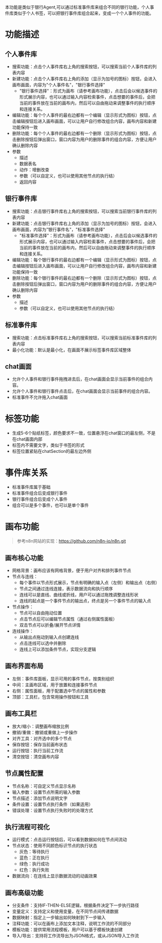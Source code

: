 本功能是类似于银行Agent,可以通过标准事件库来组合不同的银行功能，个人事件库类似于个人书签，可以把银行事件库组合起来，变成一个个人事件的功能。

# 功能描述

## 个人事件库
- 搜索功能：点击个人事件库右上角的搜索按钮，可以搜索当前个人事件库的列表内容
- 新建功能：点击个人事件库右上角的添加（显示为加号的图标）按钮，会进入画布画面，内容为"个人事件名"，"银行事件选择"
  - "银行事件选择"：形式为画布（请参考画布功能），点击后会以候选事件的形式展示内容，也可以通过输入内容检索事件，点击想要的事件后，会把当前的事件放在当前的画布内，然后可以自由拖动来调整事件的执行顺序和连接关系。
- 编辑功能：每个个人事件的最右边都有一个编辑（显示形式为图标）按钮，点击编辑按钮后进入画布画面，可以让用户自行修改组合内容，画布内容和新建功能保持一致
- 删除功能：每个个人事件的最右边都有一个删除（显示形式为图标）按钮，点击删除按钮后弹出窗口，窗口内容为用户的删除事件的组合内容，方便让用户确认删除内容
- 参数
  - 描述
  - 数据表名
  - 动作：增删改查
  - 参数（可以自定义，也可以使用其他节点的执行结）
  - 返回内容
## 银行事件库
- 搜索功能：点击银行事件库右上角的搜索按钮，可以搜索当前银行事件库的列表内容
- 新建功能：点击银行事件库右上角的添加（显示为加号的图标）按钮，会进入画布画面，内容为"银行事件名"，"标准事件选择"
  - "标准事件选择"：形式为画布（请参考画布功能），点击后会以候选事件的形式展示内容，也可以通过输入内容检索事件，点击想要的事件后，会把当前的事件放在当前的画布内，然后可以自由拖动来调整事件的执行顺序和连接关系。
- 编辑功能：每个银行事件的最右边都有一个编辑（显示形式为图标）按钮，点击编辑按钮后进入画布画面，可以让用户自行修改组合内容，画布内容和新建功能保持一致
- 删除功能：每个银行事件的最右边都有一个删除（显示形式为图标）按钮，点击删除按钮后弹出窗口，窗口内容为用户的删除事件的组合内容，方便让用户确认删除内容
- 参数
  - 描述
  - 参数（可以自定义，也可以使用其他节点的执行结）
## 标准事件库
- 搜索功能：点击标准事件库右上角的搜索按钮，可以搜索当前标准事件库的列表内容
- 最小化功能：默认是最小化，在画面不展示标签事件库区域整体

## chat画面
- 允许个人事件和银行事件拖拽进去后，在chat画面会显示当前事件的组合内容。
- 允许个人事件和银行事件点击后，在chat画面会显示当前事件的组合内容。
- 标准事件不允许拖入chat画面

# 标签功能
- 生成5-6个贴纸标签，颜色要求不一致，位置悬浮在chat窗口的最左侧，不是在chat画面内部
- 标签内不需要文字，类似于书签的形式
- 标签位置紧贴在chatSection的最左边外侧

# 事件库关系
- 标准事件库属于基础
- 标准事件组合后变成银行事件
- 银行事件组合后变成个人事件
- 组合可以是多个事件，也可以是单个事件

# 画布功能
> 参考n8n网站的实现：https://github.com/n8n-io/n8n.git

## 画布核心功能
- 网格背景：画布应该有网格背景，便于用户对齐和排列事件节点
- 节点与连线：
  - 每个事件以节点形式展示，节点有明确的输入点（左侧）和输出点（右侧）
  - 节点之间通过连线连接，表示数据流向和执行顺序
  - 连线可以是直线、曲线或折线，用户可以通过拖拽调整连线形状
  - 连线的起点是一个事件节点的输出点，终点是另一个事件节点的输入点
- 节点操作：
  - 节点可以自由拖动位置
  - 点击节点后可以编辑节点属性（通过右侧属性面板）
  - 双击节点可以折叠/展开节点详情
- 连线操作：
  - 从输出点拖动到输入点创建连线
  - 点击连线可以选中并删除
  - 连线上可以添加条件节点，实现分支逻辑

## 画布界面布局
- 左侧：事件库面板，显示可用的事件节点，按类别组织
- 中间：主画布区域，用于放置和连接事件节点
- 右侧：属性面板，用于配置选中节点的属性和参数
- 顶部：工具栏，包含常用操作按钮和工具

## 画布工具栏
- 放大/缩小：调整画布缩放比例
- 撤销/重做：撤销或重做上一步操作
- 对齐工具：对齐选中的多个节点
- 保存按钮：保存当前画布状态
- 运行按钮：执行当前工作流
- 清空按钮：清空画布内容

## 节点属性配置
- 节点名称：可自定义节点显示名称
- 输入参数：设置节点所需的输入参数
- 节点描述：添加节点说明文字
- 条件设置：设置节点执行条件（如果适用）
- 错误处理：设置节点执行失败时的处理方式

## 执行流程可视化
- 运行模式：点击运行按钮后，可以看到数据如何在节点间流动
- 节点状态：使用不同颜色标识节点的执行状态
  - 灰色：等待执行
  - 蓝色：正在执行
  - 绿色：执行成功
  - 红色：执行失败
- 数据流向：在连线上显示数据流动的动画效果

## 画布高级功能
- 分支条件：支持IF-THEN-ELSE逻辑，根据条件决定下一步执行路径
- 变量定义：支持定义和使用变量，在不同节点间传递数据
- 数据映射：指定上一步输出如何映射到下一步输入
- 注释功能：可以在画布上添加文本注释，说明工作流的不同部分
- 模板功能：提供常用流程模板，用户可以基于模板快速创建
- 导入/导出：支持将工作流导出为JSON格式，或从JSON导入工作流

